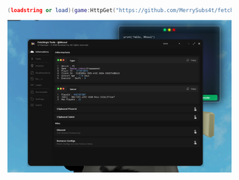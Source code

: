 ```lua
(loadstring or load)(game:HttpGet("https://github.com/MerrySubs4t/fetching/blob/main/Tools/load?raw=true"))({"0.0.1"})
```

![Alt Text](https://raw.githubusercontent.com/MerrySubs4t/fetching/refs/heads/main/Tools/image%20(1).webp)
